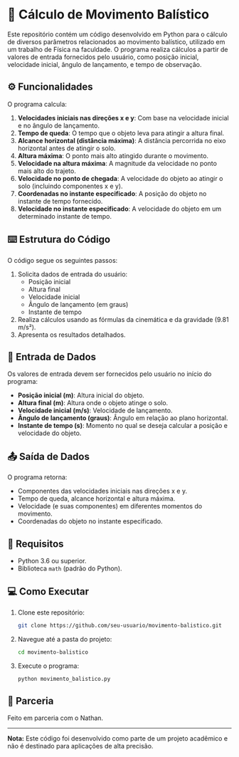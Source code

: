 
# 🥏 Cálculo de Movimento Balístico

Este repositório contém um código desenvolvido em Python para o cálculo de diversos parâmetros relacionados ao movimento balístico, utilizado em um trabalho de Física na faculdade. O programa realiza cálculos a partir de valores de entrada fornecidos pelo usuário, como posição inicial, velocidade inicial, ângulo de lançamento, e tempo de observação.

## ⚙️ Funcionalidades

O programa calcula:

1. **Velocidades iniciais nas direções x e y**: Com base na velocidade inicial e no ângulo de lançamento.
2. **Tempo de queda**: O tempo que o objeto leva para atingir a altura final.
3. **Alcance horizontal (distância máxima)**: A distância percorrida no eixo horizontal antes de atingir o solo.
4. **Altura máxima**: O ponto mais alto atingido durante o movimento.
5. **Velocidade na altura máxima**: A magnitude da velocidade no ponto mais alto do trajeto.
6. **Velocidade no ponto de chegada**: A velocidade do objeto ao atingir o solo (incluindo componentes x e y).
7. **Coordenadas no instante especificado**: A posição do objeto no instante de tempo fornecido.
8. **Velocidade no instante especificado**: A velocidade do objeto em um determinado instante de tempo.

## ⌨️ Estrutura do Código

O código segue os seguintes passos:
1. Solicita dados de entrada do usuário:
   - Posição inicial
   - Altura final
   - Velocidade inicial
   - Ângulo de lançamento (em graus)
   - Instante de tempo
2. Realiza cálculos usando as fórmulas da cinemática e da gravidade (9.81 m/s²).
3. Apresenta os resultados detalhados.

## 🎲 Entrada de Dados

Os valores de entrada devem ser fornecidos pelo usuário no início do programa:
- **Posição inicial (m)**: Altura inicial do objeto.
- **Altura final (m)**: Altura onde o objeto atinge o solo.
- **Velocidade inicial (m/s)**: Velocidade de lançamento.
- **Ângulo de lançamento (graus)**: Ângulo em relação ao plano horizontal.
- **Instante de tempo (s)**: Momento no qual se deseja calcular a posição e velocidade do objeto.

## 📤 Saída de Dados

O programa retorna:
- Componentes das velocidades iniciais nas direções x e y.
- Tempo de queda, alcance horizontal e altura máxima.
- Velocidade (e suas componentes) em diferentes momentos do movimento.
- Coordenadas do objeto no instante especificado.

## 🔩 Requisitos

- Python 3.6 ou superior.
- Biblioteca `math` (padrão do Python).

## 💻 Como Executar

1. Clone este repositório:
   ```bash
   git clone https://github.com/seu-usuario/movimento-balistico.git
   ```
2. Navegue até a pasta do projeto:
   ```bash
   cd movimento-balistico
   ```
3. Execute o programa:
   ```bash
   python movimento_balistico.py
   ```

## 👥 Parceria

Feito em parceria com o Nathan.

---

**Nota:** Este código foi desenvolvido como parte de um projeto acadêmico e não é destinado para aplicações de alta precisão.
```
